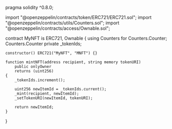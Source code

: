 pragma solidity ^0.8.0;

import "@openzeppelin/contracts/token/ERC721/ERC721.sol";
import "@openzeppelin/contracts/utils/Counters.sol";
import "@openzeppelin/contracts/access/Ownable.sol";

contract MyNFT is ERC721, Ownable {
    using Counters for Counters.Counter;
    Counters.Counter private _tokenIds;

    constructor() ERC721("MyNFT", "MNFT") {}

    function mintNFT(address recipient, string memory tokenURI)
        public onlyOwner
        returns (uint256)
    {
        _tokenIds.increment();

        uint256 newItemId = _tokenIds.current();
        _mint(recipient, newItemId);
        _setTokenURI(newItemId, tokenURI);

        return newItemId;
    }
}
